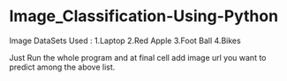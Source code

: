 # Image_Classification-Using-Python

Image DataSets Used : 
1.Laptop
2.Red Apple
3.Foot Ball
4.Bikes

Just Run the whole program and at final cell add image url you want to predict among the above list.
